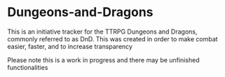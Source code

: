 # Dungeons-and-Dragons
This is an initiative tracker for the TTRPG Dungeons and Dragons, commonly referred to as DnD. This was created in order to make combat easier, faster, and to increase transparency

Please note this is a work in progress and there may be unfinished functionalities
